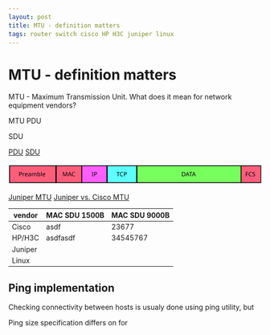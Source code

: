 ```yaml
---
layout: post
title: MTU - definition matters
tags: router switch cisco HP H3C juniper linux
---
```


# MTU - definition matters #

MTU - Maximum Transmission Unit. What does it mean for network equipment vendors?

MTU
PDU

SDU

[PDU](https://en.wikipedia.org/wiki/Protocol_data_unit)
[SDU](https://en.wikipedia.org/wiki/Maximum_transmission_unit)

![MTU image](MTU.svg "MTU image")

[Juniper MTU](http://weblogs.com.pk/jahil/archive/2009/05/05/configuring-the-juniper-media-ip-mpls-mtu.aspx)
[Juniper vs. Cisco MTU](http://www.net-gyver.com/?p=1086)


| vendor    | MAC SDU 1500B | MAC SDU 9000B |
| --------- | ------------- | ------------- |
| Cisco     | asdf          | 23677         |
| HP/H3C    | asdfasdf      | 34545767      |
| Juniper   |               |               |
| Linux     |               |               |

## Ping implementation

Checking connectivity between hosts is usualy done using ping utility, but 

Ping size specification differs on for 
